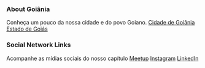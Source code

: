 ### About Goiânia
Conheça um pouco da nossa cidade e do povo Goiano.
[Cidade de Goiânia](https://pt.wikipedia.org/wiki/Goi%C3%A2nia)
[Estado de Goiás](https://pt.wikipedia.org/wiki/Goi%C3%A1s)
  
### Social Network Links
Acompanhe as mídias sociais do nosso capítulo
[Meetup](https://www.meetup.com/owasp-goiania-chapter)
[Instagram](https://www.instagram.com/owasp_goiania)
[LinkedIn](https://www.linkedin.com/groups/9245182)

<!--- Comment por hora
* [Twitter](https://twitter.com/CapOwasp)
* [YouTube](https://www.youtube.com/channel/UC0X9Gbzr0O-aUt3Y-Po_Png)
--->
